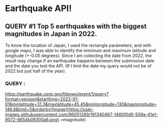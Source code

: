 # Earthquake API!



## QUERY #1 Top 5 earthquakes with the biggest magnitudes in Japan in 2022. 

To know the location of Japan, I used the rectangle parameters, and with google maps, I was able to identify the minimum and maximum latitude and longitude (+-0.05 degrees).
Since I am collecting the date from 2022, the result may change if an earthquake happens between the submission date and the date you test the API. (If I limit the date my query would not be of 2022 but just half of the year).


### QUERY : 
https://earthquake.usgs.gov/fdsnws/event/1/query?format=geojson&starttime=2022-01-01&minlatitude=31.3&maxlatitude=45.45&minlongitude=130&maxlongitude=146.8&limit=5&orderby![image](https://user-images.githubusercontent.com/96051289/191340467-1460f0d5-509a-41e1-9072-8654b09300a6.png)
=magnitude)

